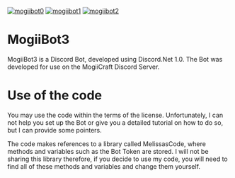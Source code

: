 [![mogiibot0](https://i.imgur.com/lkP1fWY.png)](https://github.com/MythicalCuddles/MogiiBot3/wiki)
[![mogiibot1](https://i.imgur.com/KIj3BJr.png)](https://github.com/MythicalCuddles/MogiiBot3/wiki/Commands)
[![mogiibot2](https://i.imgur.com/2WziNeN.png)](https://github.com/MythicalCuddles/MogiiBot3/wiki/MogiiBot-Rules-&-Terms-of-Use)


# MogiiBot3
MogiiBot3 is a Discord Bot, developed using Discord.Net 1.0. The Bot was developed for use on the MogiiCraft Discord Server.

# Use of the code
You may use the code within the terms of the license. Unfortunately, I can not help you set up the Bot or give you a detailed tutorial on how to do so, but I can provide some pointers.

The code makes references to a library called MelissasCode, where methods and variables such as the Bot Token are stored. I will not be sharing this library therefore, if you decide to use my code, you will need to find all of these methods and variables and change them yourself.
